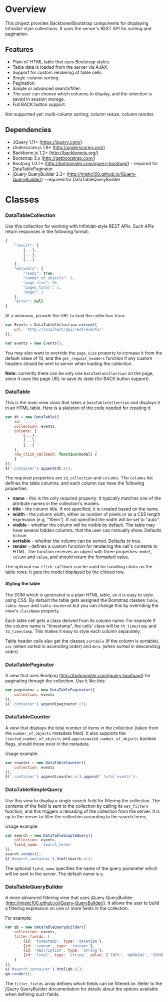 Overview
========
This project provides Backbone/Bootstrap components for displaying Infinidat-style collections.
It uses the server's REST API for sorting and pagination.

Features
--------
* Plain ol' HTML table that uses Bootstrap styles.
* Table data is loaded from the server via AJAX.
* Support for custom rendering of table cells.
* Single-column sorting.
* Pagination.
* Simple or advanced search/filter.
* The user can choose which columns to display, and the selection is saved in session storage.
* Full BACK button support.

Not supported yet: multi-column sorting; column resize; column reorder.

Dependencies
------------
* JQuery 1.11+ (https://jquery.com/)
* Underscore.js 1.8+ (http://underscorejs.org/)
* Backbone.js 1.2+ (http://backbonejs.org/)
* Bootstrap 3.x (http://getbootstrap.com/)
* Bootpag 1.0.7+ (http://botmonster.com/jquery-bootpag/) - required for DataTablePaginator
* jQuery QueryBuilder 2.3+ (http://mistic100.github.io/jQuery-QueryBuilder/) - required for DataTableQueryBuilder


Classes
=======

### DataTableCollection

Use this collection for working with Infinidat-style REST APIs. Such APIs return responses in the following format:

```javascript
{
    "result": [
        {...},
        {...},
        {...}
    ],
    "metadata": {
        "ready": true,
        "number_of_objects": 3,
        "page_size": 50
        "pages_total": 1,
        "page": 1
    },
    "error": null
}
```

At a minimum, provide the URL to load the collection from:

```javascript
var Events = DataTableCollection.extend({
    url: 'http://localhost/api/rest/events/'
});

var events = new Events();
```

You may also want to override the `page_size` property to increase it from the default value of 10,
and the `get_request_headers` function if any custom headers should be sent to server when loading the collection.

**Note:** currently there can be only one `DataTableCollection` on the page, since it uses the page URL to save its state (for BACK button support).

### DataTable

This is the main view class that takes a `DataTableCollection` and displays it in an HTML table.
Here is a skeleton of the code needed for creating it:

```javascript
var dt = new DataTable({
    id: '...',
    collection: events,
    columns: [
        {...},
        {...},
        {...}
    ],
    row_click_callback: function(model) {
    }
});
$('.container').append(dt.el);
```

The required properties are `id`, `collection` and `columns`. The `columns` list defines the table columns,
and each column can have the following properties:

* **name** - this is the only required property. It typically matches one of the attribute names in the collection's models.
* **title** - the column title. If not specified, it is created based on the name.
* **width** - the column width, either as number of pixels or as a CSS length expression (e.g. "10em").
  If not specified the width will be set to "auto".
* **visible** - whether the column will be visible by default. The table may have several hidden columns,
  that the user can manually show. Defaults to true.
* **sortable** - whether the column can be sorted. Defaults to true.
* **render** - defines a custom function for rendering the cell's contents to HTML. The function receives an object with
  three properties: `model`, `column` and `value`, and should return the formatted value.

The optional `row_click_callback` can be used for handling clicks on the table rows.
It gets the model displayed by the clicked row.

#### Styling the table

The DOM which is generated is a plain HTML table, so it is easy to style using CSS.
By default the table gets assigned the Bootstrap classes `table`, `table-hover` and `table-bordered`
but you can change this by overriding the view's `className` property.

Each table cell gets a class derived from its column name. For example if the column name is "timestamp",
the cells' class will be `th_timestamp` and `td_timestamp`. This makes it easy to style each column separately.

Table header cells also get the classes `sortable` (if the column is sortable), `asc` (when sorted in ascending order)
and `desc` (when sorted in descending order).


### DataTablePaginator

A view that uses Bootpag (http://botmonster.com/jquery-bootpag/) for paginating through the collection.
Use it like this:

```javascript
var paginator = new DataTablePaginator({
    collection: events
});
$('.container').append(paginator.el);
```


### DataTableCounter

A view that displays the total number of items in the collection (taken from the `number_of_objects` metadata field).
It also supports the `limited_number_of_objects` and `approximated_number_of_objects` boolean flags, should those
exist in the metadata.

Usage example:
```javascript
var counter = new DataTableCounter({
    collection: events
});
$('.container').append(counter.el).append(' total events');
```


### DataTableSimpleQuery

Use this view to display a single search field for filtering the collection. The contents of the field is sent
to the collection by calling its `set_filters` function, and this triggers a reloading of the collection from the server. It is up to the server to filter the collection according to the search terms.

Usage example:
```javascript
var search = new DataTableSimpleQuery({
    collection: events,
    field_name: 'search_terms'
});
search.render();
$('#search_container').html(search.el);
```

The optional `field_name` specifies the name of the query parameter which will be sent to the server. The default name is `q`.

### DataTableQueryBuilder

A more advanced filtering view that uses jQuery QueryBuilder (http://mistic100.github.io/jQuery-QueryBuilder/).
It allows the user to build a filtering expression on one or more fields in the collection.

For example:
```javascript
var qb = new DataTableQueryBuilder({
    collection: events,
    filter_fields: [
        {id: 'timestamp', type: 'datetime'},
        {id: 'seqnum', type: 'integer'},
        {id: 'description', type: 'string'},
        {id: 'level', type: 'string', value: ['INFO', 'WARNING', 'ERROR'], input: 'radio'}
    ]
});
$('#search_container').html(qb.el);
qb.render();
```

The `filter_fields` array defines which fields can be filtered on. Refer to the jQuery QueryBuilder documentation
for details about the options available when defining such fields.
